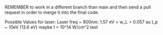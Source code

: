 REMEMBER to work in a different branch than main and then send a pull request in order to merge it into the final code.

Possible Values for laser:
Laser freq ~ 800nm; 1.57 eV = w_L = 0.057 au
I_p ~ 10eV (13.6 eV)
maybe I = 10^14 W/cm^2
test
